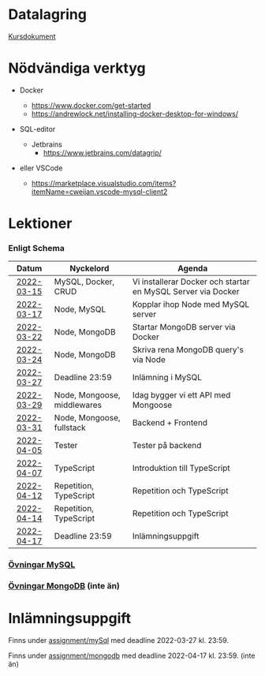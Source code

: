 # Datalagring

[Kursdokument](Datalagring.pdf)

# Nödvändiga verktyg

- Docker 
  - https://www.docker.com/get-started
  - https://andrewlock.net/installing-docker-desktop-for-windows/

- SQL-editor
  - Jetbrains
    - https://www.jetbrains.com/datagrip/

- eller VSCode
  - https://marketplace.visualstudio.com/items?itemName=cweijan.vscode-mysql-client2


# Lektioner

### Enligt Schema

|      Datum       | Nyckelord                   | Agenda                                                       |
|:----------------:|-----------------------------|--------------------------------------------------------------|
| [2022-03-15][1]  | MySQL, Docker, CRUD         | Vi installerar Docker och startar en MySQL Server via Docker |
| [2022-03-17][2]  | Node, MySQL                 | Kopplar ihop Node med MySQL server                           |
| [2022-03-22][3]  | Node, MongoDB               | Startar MongoDB server via Docker                            |
| [2022-03-24][4]  | Node, MongoDB               | Skriva rena MongoDB query's via Node                         |
| [2022-03-27][11] | Deadline 23:59              | Inlämning i MySQL                                            |
| [2022-03-29][5]  | Node, Mongoose, middlewares | Idag bygger vi ett API med Mongoose                          |
| [2022-03-31][6]  | Node, Mongoose, fullstack   | Backend + Frontend                                           |
| [2022-04-05][7]  | Tester                      | Tester på backend                                            |
| [2022-04-07][8]  | TypeScript                  | Introduktion till TypeScript                                 |
| [2022-04-12][9]  | Repetition, TypeScript      | Repetition och TypeScript                                    |
| [2022-04-14][10] | Repetition, TypeScript      | Repetition och TypeScript                                    |
| [2022-04-17][12] | Deadline 23:59              | Inlämningsuppgift                                            |

### [Övningar MySQL](exercises/mysql)
### [Övningar MongoDB](exercises/mongodb) (inte än)

# Inlämningsuppgift

Finns under [assignment/mySql][11] med deadline 2022-03-27 kl. 23:59.

Finns under [assignment/mongodb][12] med deadline 2022-04-17 kl. 23:59. (inte än)

[1]: lektioner/2022-03-15/
[2]: lektioner/2022-03-17/
[3]: lektioner/2022-03-22/
[4]: lektioner/2022-03-24/
[5]: lektioner/2022-03-29/
[6]: lektioner/2022-03-31/
[7]: lektioner/2022-04-05/
[8]: lektioner/2022-04-07/
[9]: lektioner/2022-04-12/
[10]: lektioner/2022-04-14/

[11]: assignment/mySql
[12]: assignment/mongoDb

